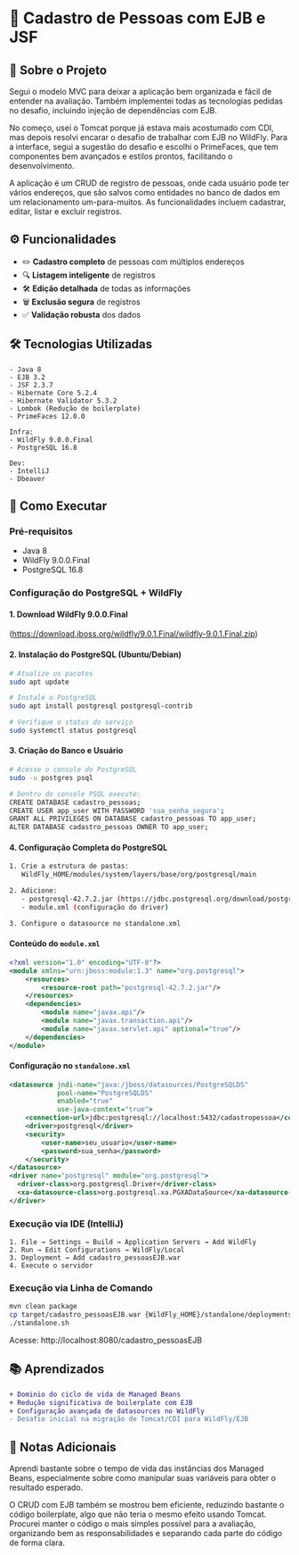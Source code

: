 # 🚀 Cadastro de Pessoas com EJB e JSF

## 📌 Sobre o Projeto
Segui o modelo MVC para deixar a aplicação bem organizada e fácil de entender na avaliação. Também implementei todas as tecnologias pedidas no desafio, incluindo injeção de dependências com EJB.

No começo, usei o Tomcat porque já estava mais acostumado com CDI, mas depois resolvi encarar o desafio de trabalhar com EJB no WildFly. Para a interface, segui a sugestão do desafio e escolhi o 
PrimeFaces, que tem componentes bem avançados e estilos prontos, facilitando o desenvolvimento.

A aplicação é um CRUD de registro de pessoas, onde cada usuário pode ter vários endereços, que são salvos como entidades no banco de dados em um relacionamento um-para-muitos. As funcionalidades 
incluem cadastrar, editar, listar e excluir registros.

## ⚙️ Funcionalidades
- ✏️ **Cadastro completo** de pessoas com múltiplos endereços
- 🔍 **Listagem inteligente** de registros
- 🛠️ **Edição detalhada** de todas as informações
- 🗑️ **Exclusão segura** de registros
- ✅ **Validação robusta** dos dados

## 🛠️ Tecnologias Utilizadas

```
- Java 8
- EJB 3.2
- JSF 2.3.7 
- Hibernate Core 5.2.4
- Hibernate Validator 5.3.2
- Lombok (Redução de boilerplate)
- PrimeFaces 12.0.0

Infra:
- WildFly 9.0.0.Final
- PostgreSQL 16.8

Dev:
- IntelliJ
- Dbeaver
```

## 🚀 Como Executar

### Pré-requisitos
- Java 8
- WildFly 9.0.0.Final
- PostgreSQL 16.8

### Configuração do PostgreSQL + WildFly 

#### 1. Download WildFly 9.0.0.Final
(https://download.jboss.org/wildfly/9.0.1.Final/wildfly-9.0.1.Final.zip)

#### 2. Instalação do PostgreSQL (Ubuntu/Debian)
```bash
# Atualize os pacotes
sudo apt update

# Instale o PostgreSQL
sudo apt install postgresql postgresql-contrib

# Verifique o status do serviço
sudo systemctl status postgresql
```

#### 3. Criação do Banco e Usuário
```bash
# Acesse o console do PostgreSQL
sudo -u postgres psql

# Dentro do console PSQL execute:
CREATE DATABASE cadastro_pessoas;
CREATE USER app_user WITH PASSWORD 'sua_senha_segura';
GRANT ALL PRIVILEGES ON DATABASE cadastro_pessoas TO app_user;
ALTER DATABASE cadastro_pessoas OWNER TO app_user;
```

#### 4. Configuração Completa do PostgreSQL

```bash
1. Crie a estrutura de pastas:
   WildFly_HOME/modules/system/layers/base/org/postgresql/main

2. Adicione:
   - postgresql-42.7.2.jar (https://jdbc.postgresql.org/download/postgresql-42.7.2.jar)
   - module.xml (configuração do driver)

3. Configure o datasource no standalone.xml
```

#### Conteúdo do `module.xml`
```xml
<?xml version="1.0" encoding="UTF-8"?>
<module xmlns="urn:jboss:module:1.3" name="org.postgresql">
    <resources>
        <resource-root path="postgresql-42.7.2.jar"/>
    </resources>
    <dependencies>
        <module name="javax.api"/>
        <module name="javax.transaction.api"/>
        <module name="javax.servlet.api" optional="true"/>
    </dependencies>
</module>
```

#### Configuração no `standalone.xml`
```xml
<datasource jndi-name="java:/jboss/datasources/PostgreSQLDS" 
            pool-name="PostgreSQLDS" 
            enabled="true" 
            use-java-context="true">
    <connection-url>jdbc:postgresql://localhost:5432/cadastropessoa</connection-url>
    <driver>postgresql</driver>
    <security>
        <user-name>seu_usuario</user-name>
        <password>sua_senha</password>
    </security>
</datasource>
<driver name="postgresql" module="org.postgresql">
  <driver-class>org.postgresql.Driver</driver-class>
  <xa-datasource-class>org.postgresql.xa.PGXADataSource</xa-datasource-class>
</driver>
```

### Execução via IDE (IntelliJ)

```text
1. File → Settings → Build → Application Servers → Add WildFly
2. Run → Edit Configurations → WildFly/Local
3. Deployment → Add cadastro_pessoasEJB.war
4. Execute o servidor
```

### Execução via Linha de Comando

```bash
mvn clean package
cp target/cadastro_pessoasEJB.war {WildFly_HOME}/standalone/deployments/
./standalone.sh
```

Acesse: http://localhost:8080/cadastro_pessoasEJB

## 📚 Aprendizados

```diff
+ Dominio do ciclo de vida de Managed Beans
+ Redução significativa de boilerplate com EJB
+ Configuração avançada de datasources no WildFly
- Desafio inicial na migração de Tomcat/CDI para WildFly/EJB
```

## 📝 Notas Adicionais

Aprendi bastante sobre o tempo de vida das instâncias dos Managed Beans, especialmente sobre como manipular suas variáveis para obter o resultado esperado.

O CRUD com EJB também se mostrou bem eficiente, reduzindo bastante o código boilerplate, algo que não teria o mesmo efeito usando Tomcat. Procurei 
manter o código o mais simples possível para a avaliação, organizando bem as responsabilidades e separando cada parte do código de forma clara.
